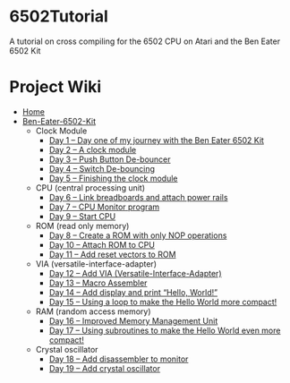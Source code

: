 # 6502Tutorial

A tutorial on cross compiling for the 6502 CPU on Atari and the Ben Eater 6502 Kit

# Project Wiki

* [Home](https://gitlab.com/krischik/6502Tutorial/-/wikis/Home.md)
* [Ben-Eater-6502-Kit](https://gitlab.com/krischik/6502Tutorial/-/wikis/Ben-Eater-6502-Kit)
    * Clock Module
        - [Day 1 – Day one of my journey with the Ben Eater 6502 Kit](Ben-Eater-6502-Kit/Day-1)
        - [Day 2 – A clock module](Ben-Eater-6502-Kit/Day-2)
        - [Day 3 – Push Button De-bouncer](Ben-Eater-6502-Kit/Day-3)
        - [Day 4 – Switch De-bouncing](Ben-Eater-6502-Kit/Day-4)
        - [Day 5 – Finishing the clock module](Ben-Eater-6502-Kit/Day-5)
    * CPU (central processing unit)
        - [Day 6 – Link breadboards and attach power rails](Ben-Eater-6502-Kit/Day-6)
        - [Day 7 – CPU Monitor program](https://gitlab.com/krischik/6502Tutorial/-/wikis/Ben-Eater-6502-Kit/Day-7)
        - [Day 9 – Start CPU](https://gitlab.com/krischik/6502Tutorial/-/wikis/Ben-Eater-6502-Kit/Day-9)
    * ROM (read only memory)
        - [Day 8 – Create a ROM with only NOP operations](https://gitlab.com/krischik/6502Tutorial/-/wikis/Ben-Eater-6502-Kit/Day-8)
        - [Day 10 – Attach ROM to CPU](https://gitlab.com/krischik/6502Tutorial/-/wikis/Ben-Eater-6502-Kit/Day-10)
        - [Day 11 – Add reset vectors to ROM](https://gitlab.com/krischik/6502Tutorial/-/wikis/Ben-Eater-6502-Kit/Day-11)
    * VIA (versatile-interface-adapter)
        - [Day 12 – Add VIA (Versatile-Interface-Adapter)](https://gitlab.com/krischik/6502Tutorial/-/wikis/Ben-Eater-6502-Kit/Day-12)
        - [Day 13 – Macro Assembler](https://gitlab.com/krischik/6502Tutorial/-/wikis/Ben-Eater-6502-Kit/Day-13)
        - [Day 14 – Add display and print “Hello, World!”](https://gitlab.com/krischik/6502Tutorial/-/wikis/Ben-Eater-6502-Kit/Day-14)
        - [Day 15 – Using a loop to make the Hello World more compact!](https://gitlab.com/krischik/6502Tutorial/-/wikis/Ben-Eater-6502-Kit/Day-15)
    * RAM (random access memory)
        - [Day 16 – Improved Memory Management Unit](https://gitlab.com/krischik/6502Tutorial/-/wikis/Ben-Eater-6502-Kit/Day-16)
        - [Day 17 – Using subroutines to make the Hello World even more compact!](https://gitlab.com/krischik/6502Tutorial/-/wikis/Ben-Eater-6502-Kit/Day-11)
    * Crystal oscillator
        - [Day 18 – Add disassembler to monitor](https://gitlab.com/krischik/6502Tutorial/-/wikis/Ben-Eater-6502-Kit/Day-18)
        - [Day 19 – Add crystal oscillator](https://gitlab.com/krischik/6502Tutorial/-/wikis/Ben-Eater-6502-Kit/Day-19)

<!-- vim: set wrap tabstop=8 shiftwidth=4 softtabstop=4 expandtab : -->
<!-- vim: set textwidth=0 filetype=markdown foldmethod=marker spell : -->
<!-- vim: set spell spelllang=en_gb : -->
